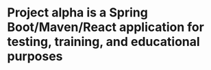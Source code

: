 # Project alpha is a Spring Boot/Maven/React application for testing, training, and educational purposes
